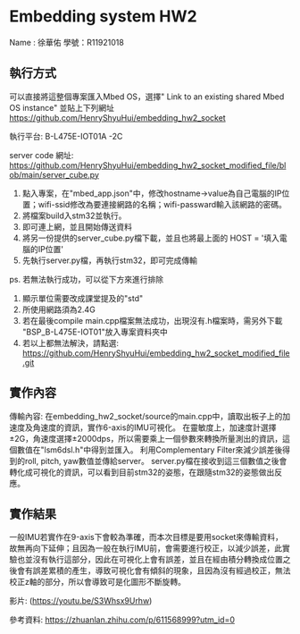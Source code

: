 # Embedding system HW2

Name : 徐華佑
學號：R11921018

## 執行方式
可以直接將這整個專案匯入Mbed OS，選擇" Link to an existing shared Mbed OS instance" 並貼上下列網址
https://github.com/HenryShyuHui/embedding_hw2_socket

執行平台: B-L475E-IOT01A -2C

server code 網址: https://github.com/HenryShyuHui/embedding_hw2_socket_modified_file/blob/main/server_cube.py

1. 點入專案，在"mbed_app.json"中，修改hostname->value為自己電腦的IP位置；wifi-ssid修改為要連接網路的名稱；wifi-passward輸入該網路的密碼。
2. 將檔案build入stm32並執行。
3. 即可連上網，並且開始傳送資料
4. 將另一份提供的server_cube.py檔下載，並且也將最上面的 HOST = '填入電腦的IP位置' 
5. 先執行server.py檔，再執行stm32，即可完成傳輸

ps. 若無法執行成功，可以從下方來進行排除
1. 顯示單位需要改成課堂提及的"std"
2. 所使用網路須為2.4G
3. 若在最後compile main.cpp檔案無法成功，出現沒有.h檔案時，需另外下載 "BSP_B-L475E-IOT01"放入專案資料夾中
4. 若以上都無法解決，請點選: https://github.com/HenryShyuHui/embedding_hw2_socket_modified_file.git

## 實作內容
傳輸內容: 
在embedding_hw2_socket/source的main.cpp中，讀取出板子上的加速度及角速度的資訊，實作6-axis的IMU可視化。
在靈敏度上，加速度計選擇±2G，角速度選擇±2000dps，所以需要乘上一個參數來轉換所量測出的資訊，這個數值在"lsm6dsl.h"中得到並匯入。
利用Complementary Filter來減少誤差後得到的roll, pitch, yaw數值並傳給server。
server.py檔在接收到這三個數值之後會轉化成可視化的資訊，可以看到目前stm32的姿態，在跟隨stm32的姿態做出反應。

## 實作結果
一般IMU若實作在9-axis下會較為準確，而本次目標是要用socket來傳輸資料，故無再向下延伸；且因為一般在執行IMU前，會需要進行校正，以減少誤差，此實驗也並沒有執行這部分，因此在可視化上會有誤差，並且在經由積分轉換成位置之後會有誤差累積的產生，導致可視化會有傾斜的現象，且因為沒有經過校正，無法校正z軸的部分，所以會導致可是化圖形不斷旋轉。 

影片: (https://youtu.be/S3Whsx9Urhw)


參考資料:
https://zhuanlan.zhihu.com/p/611568999?utm_id=0



